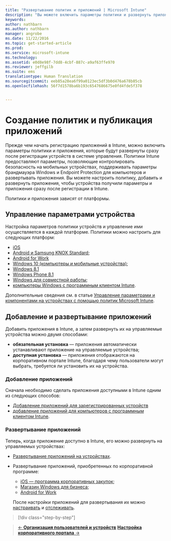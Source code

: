 ```yaml
---
title: "Развертывание политик и приложений | Microsoft Intune"
description: "Вы можете включить параметры политики и развернуть приложения, которые будут применяться сразу после регистрации устройств в системе управления."
keywords: 
author: nathbarn
ms.author: nathbarn
manager: angrobe
ms.date: 11/22/2016
ms.topic: get-started-article
ms.prod: 
ms.service: microsoft-intune
ms.technology: 
ms.assetid: e0d8e98f-7dd8-4cbf-887c-a9af63ffe970
ms.reviewer: jeffgilb
ms.suite: ems
translationtype: Human Translation
ms.sourcegitcommit: eeb85a28ea6f99a0123ec5df3b0d476a678b85cb
ms.openlocfilehash: 56f7d1578ba6b193c6547686675e0fd4fde5f378


---
```


# <a name="create-policies-and-publish-apps"></a>Создание политик и публикация приложений
Прежде чем начать регистрацию приложений в Intune, можно включить параметры политики и приложения, которые будут развернуты сразу после регистрации устройств в системе управления. Политики Intune предоставляют параметры, позволяющие контролировать безопасность на мобильных устройствах, поддерживать параметры брандмауэра Windows и Endpoint Protection для компьютеров и развертывать приложения. Вы можете настроить политику, добавить и развернуть приложения, чтобы устройства получили параметры и приложения сразу после регистрации в Intune.

Политики и приложения зависят от платформы.

## <a name="manage-device-settings"></a>Управление параметрами устройства

 Настройка параметров политики устройств и управление ими осуществляется в каждой платформе. Политики можно настроить для следующих платформ:

- [iOS](https://docs.microsoft.com/intune/deploy-use/ios-policy-settings-in-microsoft-intune)
- [Android и Samsung KNOX Standard](https://docs.microsoft.com/intune/deploy-use/android-policy-settings-in-microsoft-intune);
- [Android for Work](https://docs.microsoft.com/intune/deploy-use/android-for-work-policy-settings-in-microsoft-intune)
- [Windows 10 (компьютеры и мобильные устройства)](https://docs.microsoft.com/intune/deploy-use/windows-10-policy-settings-in-microsoft-intune);
- [Windows 8.1](https://docs.microsoft.com/intune/deploy-use/windows-configuration-policy-settings-in-microsoft-intune)
- [Windows Phone 8.1](https://docs.microsoft.com/intune/deploy-use/windows-phone-8-1-policy-settings-in-microsoft-intune)
- [Windows для совместной работы](https://docs.microsoft.com/intune/deploy-use/windows-team-configuration-policy-settings-in-microsoft-intune);
- [компьютеры Windows с программным клиентом Intune](https://docs.microsoft.com/intune/deploy-use/policies-to-protect-windows-pcs-in-microsoft-intune).

Дополнительные сведения см. в статье [Управление параметрами и компонентами на устройствах с помощью политик Microsoft Intune](https://docs.microsoft.com/intune/deploy-use/manage-settings-and-features-on-your-devices-with-microsoft-intune-policies).

## <a name="add-and-deploy-apps"></a>Добавление и развертывание приложений

Добавить приложения в Intune, а затем развернуть их на управляемые устройства можно двумя способами:
- **обязательная установка** — приложения автоматически устанавливают приложение на управляемые устройства;
- **доступная установка** — приложения отображаются на корпоративном портале Intune, благодаря чему пользователи могут выбрать, требуется ли установить их на устройства.

### <a name="add-apps"></a>Добавление приложений

Сначала необходимо сделать приложения доступными в Intune одним из следующих способов:
- [Добавление приложений для зарегистрированных устройств](https://docs.microsoft.com/intune/deploy-use/add-apps-for-mobile-devices-in-microsoft-intune)
- [добавление приложений для компьютеров с программным клиентом Intune](https://docs.microsoft.com/intune/deploy-use/add-apps-for-windows-pcs-in-microsoft-intune).

### <a name="deploy-apps"></a>Развертывание приложений

Теперь, когда приложение доступно в Intune, его можно развернуть на управляемых устройствах:
- [Развертывание приложений на устройствах](https://docs.microsoft.com/intune/deploy-use/deploy-use/deploy-apps-in-microsoft-intune).
- Развертывание приложений, приобретенных по корпоративной программе:
    - [iOS — программа корпоративных закупок](https://docs.microsoft.com/intune/deploy-use/manage-ios-apps-you-purchased-through-a-volume-purchase-program-with-microsoft-intune);
    - [Магазин Windows для бизнеса](https://docs.microsoft.com/intune/deploy-use/manage-apps-you-purchased-from-the-windows-store-for-business-with-microsoft-intune);
    - [Android for Work](https://docs.microsoft.com/en-us/Intune/deploy-use/android-for-work-apps)

    После настройки приложений для развертывания их можно [настраивать](https://docs.microsoft.com/intune/deploy-use/update-apps-using-microsoft-intune) и [отслеживать](https://docs.microsoft.com/intune/deploy-use/monitor-apps-in-microsoft-intune).

>[!div class="step-by-step"]

>[&larr; **Организация пользователей и устройств**](.\start-with-a-paid-subscription-to-microsoft-intune-step-5.md)       [**Настройка корпоративного портала** &rarr;](.\start-with-a-paid-subscription-to-microsoft-intune-step-7.md)  



<!--HONumber=Dec16_HO2-->


